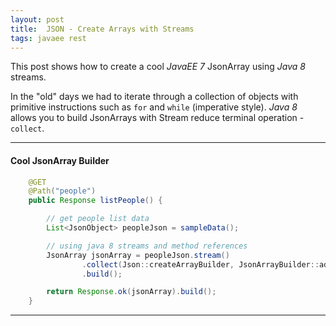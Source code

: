 ```yaml
---
layout: post
title:  JSON - Create Arrays with Streams
tags: javaee rest
---
```


This post shows how to create a cool *JavaEE 7* JsonArray using *Java 8* streams.

In the "old" days we had to iterate through a collection of objects with primitive instructions such as `for` and `while` (imperative style).
*Java 8* allows you to build JsonArrays with Stream reduce terminal operation - `collect`.

***

#### Cool JsonArray Builder

```java
    @GET
    @Path("people")
    public Response listPeople() {

        // get people list data
        List<JsonObject> peopleJson = sampleData();

        // using java 8 streams and method references
        JsonArray jsonArray = peopleJson.stream()
                .collect(Json::createArrayBuilder, JsonArrayBuilder::add, JsonArrayBuilder::add)
                .build();

        return Response.ok(jsonArray).build();
    }
```


****


